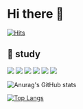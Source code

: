 # Hi there 👋
[![Hits](https://hits.seeyoufarm.com/api/count/incr/badge.svg?url=https%3A%2F%2Fgithub.com%2F909back&count_bg=%233D84C8&title_bg=%23555555&icon=googlekeep.svg&icon_color=%23E7E7E7&title=hits&edge_flat=true)](https://hits.seeyoufarm.com)

## 📝 study
 <img src="https://img.shields.io/badge/HTML5-E34F26?style=flat-square&logo=HTML5&logoColor=white"/> <img src="https://img.shields.io/badge/CSS3-1572B6?style=flat-square&logo=CSS3&logoColor=white"/> <img src="https://img.shields.io/badge/JavaScript-F7DF1E?style=flat-square&logo=JavaScript&logoColor=white"/> <img src="https://img.shields.io/badge/React-61DAFB?style=flat-square&logo=React&logoColor=white"/> <img src="https://img.shields.io/badge/Node.js-339933?style=flat-square&logo=Node.js&logoColor=white"/>  <img src="https://img.shields.io/badge/Sass-CC6699?style=flat-square&logo=Sass&logoColor=white"/>



![Anurag's GitHub stats](https://github-readme-stats.vercel.app/api?username=909back&show_icons=true&theme=onedark)


[![Top Langs](https://github-readme-stats.vercel.app/api/top-langs/?username=909back&layout=compact)](https://github.com/anuraghazra/github-readme-stats)

